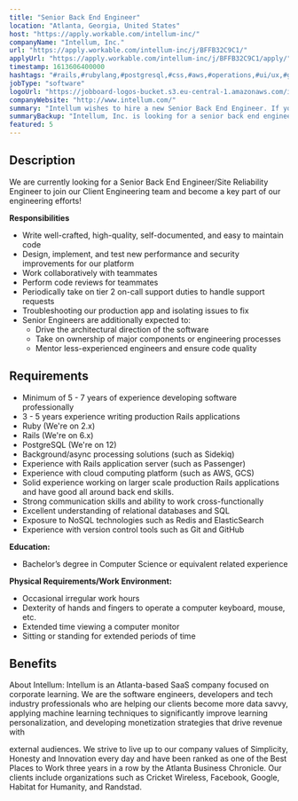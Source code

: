 ```yaml
---
title: "Senior Back End Engineer"
location: "Atlanta, Georgia, United States"
host: "https://apply.workable.com/intellum-inc/"
companyName: "Intellum, Inc."
url: "https://apply.workable.com/intellum-inc/j/BFFB32C9C1/"
applyUrl: "https://apply.workable.com/intellum-inc/j/BFFB32C9C1/apply/"
timestamp: 1613606400000
hashtags: "#rails,#rubylang,#postgresql,#css,#aws,#operations,#ui/ux,#git,#management,#redis"
jobType: "software"
logoUrl: "https://jobboard-logos-bucket.s3.eu-central-1.amazonaws.com/intellum-inc-"
companyWebsite: "http://www.intellum.com/"
summary: "Intellum wishes to hire a new Senior Back End Engineer. If you have 7 years of experience developing software professionally, consider applying."
summaryBackup: "Intellum, Inc. is looking for a senior back end engineer that has experience in: #rails, #rubylang, #css."
featured: 5
---
```


## Description

We are currently looking for a Senior Back End Engineer/Site Reliability Engineer to join our Client Engineering team and become a key part of our engineering efforts!

**Responsibilities**

*   Write well-crafted, high-quality, self-documented, and easy to maintain code
*   Design, implement, and test new performance and security improvements for our platform
*   Work collaboratively with teammates
*   Perform code reviews for teammates
*   Periodically take on tier 2 on-call support duties to handle support requests
*   Troubleshooting our production app and isolating issues to fix
*   Senior Engineers are additionally expected to:
    *   Drive the architectural direction of the software
    *   Take on ownership of major components or engineering processes
    *   Mentor less-experienced engineers and ensure code quality

## Requirements

*   Minimum of 5 - 7 years of experience developing software professionally
*   3 - 5 years experience writing production Rails applications
*   Ruby (We're on 2.x)
*   Rails (We're on 6.x)
*   PostgreSQL (We're on 12)
*   Background/async processing solutions (such as Sidekiq)
*   Experience with Rails application server (such as Passenger)
*   Experience with cloud computing platform (such as AWS, GCS)
*   Solid experience working on larger scale production Rails applications and have good all around back end skills.
*   Strong communication skills and ability to work cross-functionally
*   Excellent understanding of relational databases and SQL
*   Exposure to NoSQL technologies such as Redis and ElasticSearch
*   Experience with version control tools such as Git and GitHub

**Education:**

*   Bachelor’s degree in Computer Science or equivalent related experience

**Physical Requirements/Work Environment:**

*   Occasional irregular work hours
*   Dexterity of hands and fingers to operate a computer keyboard, mouse, etc.
*   Extended time viewing a computer monitor
*   Sitting or standing for extended periods of time

## Benefits

About Intellum: Intellum is an Atlanta-based SaaS company focused on corporate learning. We are the software engineers, developers and tech industry professionals who are helping our clients become more data savvy, applying machine learning techniques to significantly improve learning personalization, and developing monetization strategies that drive revenue with

external audiences. We strive to live up to our company values of Simplicity, Honesty and Innovation every day and have been ranked as one of the Best Places to Work three years in a row by the Atlanta Business Chronicle. Our clients include organizations such as Cricket Wireless, Facebook, Google, Habitat for Humanity, and Randstad.
